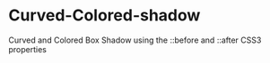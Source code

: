 # Curved-Colored-shadow
Curved and Colored Box Shadow using the ::before and ::after CSS3 properties
